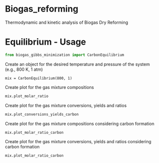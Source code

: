 # Biogas_reforming
Thermodynamic and kinetic analysis of Biogas Dry Reforming

# Equilibrium - Usage

```Python
from biogas_gibbs_minimization import CarbonEquilibrium
```
Create an object for the desired temperature and pressure of the system (e.g., 800 K, 1 atm)
```
mix = CarbonEquilibrium(800, 1)
```
Create plot for the gas mixture compositions
```Python
mix.plot_molar_ratio
```
Create plot for the gas mixture conversions, yields and ratios
```Python
mix.plot_conversions_yields_carbon
```
Create plot for the gas mixture compositions considering carbon formation
```Python
mix.plot_molar_ratio_carbon
```
Create plot for the gas mixture conversions, yields and ratios considering carbon formation
```Python
mix.plot_molar_ratio_carbon
```
